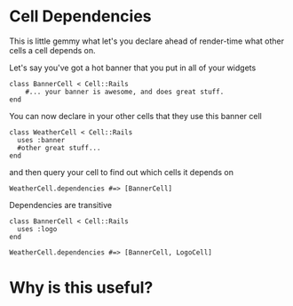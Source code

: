 
# Cell Dependencies

This is little gemmy what let's you declare ahead of render-time
what other cells a cell depends on. 

Let's say you've got a hot banner that you put in all of your widgets

    class BannerCell < Cell::Rails
        #... your banner is awesome, and does great stuff.
    end

You can now declare in your other cells that they use this banner cell

    class WeatherCell < Cell::Rails
      uses :banner
      #other great stuff...
    end

and then query your cell to find out which cells it depends on

    WeatherCell.dependencies #=> [BannerCell]

Dependencies are transitive

    class BannerCell < Cell::Rails
      uses :logo
    end
    
    WeatherCell.dependencies #=> [BannerCell, LogoCell]

# Why is this useful?

